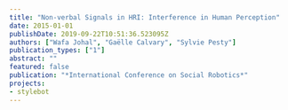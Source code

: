 ```yaml
---
title: "Non-verbal Signals in HRI: Interference in Human Perception"
date: 2015-01-01
publishDate: 2019-09-22T10:51:36.523095Z
authors: ["Wafa Johal", "Gaëlle Calvary", "Sylvie Pesty"]
publication_types: ["1"]
abstract: ""
featured: false
publication: "*International Conference on Social Robotics*"
projects:
- stylebot
---
```



